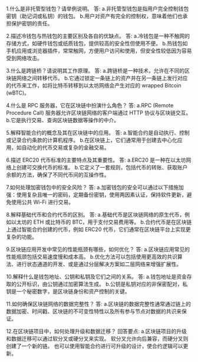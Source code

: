 1.什么是非托管型钱包？请举例说明。
答:
a.非托管型钱包是指用户完全控制钱包密钥（助记词或私钥）的钱包。
b.用户对资产有完全的控制权，意味着他们也承担保护密钥的责任。

2.描述冷钱包与热钱包的主要区别及各自的优缺点。
答:
a.冷钱包是一种不触网的存储方式，如硬件钱包或纸质钱包，提供较高的安全性但使用不便。
b.热钱包如手机应用或浏览器插件，常常触网，方便用户访问和使用，但安全性较低因为容易受到网络攻击。

3.什么是跨链桥？请说明其工作原理。
答:
a.跨链桥是一种技术，允许在不同的区块链网络之间转移代币。
b.它通过锁定一条链上的资产并在另一条链上发行对应的代币来工作，如将比特币转移到以太坊网络会产生对应的 wrapped Bitcoin (wBTC)。

4.什么是 RPC 服务器，它在区块链中扮演什么角色？
答:
a.RPC (Remote Procedure Call) 服务器允许区块链网络的客户端通过 HTTP 协议与区块链交互。
b.它是执行交易、查询区块链数据等操作的中介。

5.解释智能合约的概念及其在区块链中的应用。
答:
a.智能合约是自动执行、控制或记录合约条款的计算机程序。
b.在区块链上，它们通常用于创建去中心化应用，如自动化的代币交易或复杂的金融交易。

6.描述 ERC20 代币标准的主要特点及其重要性。
答:
a.ERC20 是一种在以太坊网络上创建可交换代币的标准。
b.它定义了一套规则，包括代币的转账、获取账户余额的方法，确保了不同代币间的互操作性。

7.如何处理加密钱包中的安全风险？
答:
a.加密钱包的安全可以通过以下措施加强：使用复杂且唯一的密码，定期备份密钥，使用两因素认证，保持软件更新，避免使用公共 Wi-Fi 进行交易。

8.解释基础代币和合约代币的区别。
答:
a.基础代币是区块链网络的原生代币，例如以太坊的 ETH 或比特币的 BTC，用于支付交易费用等。
b.合约代币是在区块链上通过智能合约创建的代币，例如 ERC20 代币，它们通常在区块链平台上实现更复杂的功能。

9.区块链应用开发中常见的性能瓶颈有哪些，如何优化？
答:
a.区块链应用常见的性能瓶颈包括交易速度慢和成本高。
b.优化方法可以包括使用更高效的共识算法、进行状态通道的开发、或是通过分层解决方案如二层网络来增强扩展性。

10.解释什么是钱包地址、公钥和私钥及它们之间的关系。
答:
a.钱包地址是资金存取的公开标识，由公钥通过加密算法生成。
b.公钥是私钥对应的非保密配对，私钥是一个秘密数字，是区块链身份和资产控制的关键。

11.如何确保区块链网络的数据完整性？
答:
a.区块链的数据完整性通常通过链上的数据加密、时间戳、区块链的不可变性特性以及所有参与节点对数据的共识来保证。

12.在区块链项目中，如何处理升级和数据迁移？
回答要点:
a.区块链项目的升级和数据迁移可以通过软分叉或硬分叉来实现。
软分叉允许向后兼容，而硬分叉则创建了一个新的链。
也可以使用智能合约进行可升级的设计，使合约逻辑可以更新。